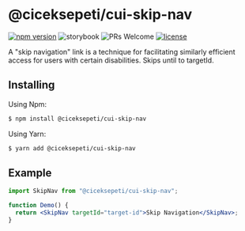 # @ciceksepeti/cui-skip-nav

[![npm version](https://img.shields.io/npm/v/@ciceksepeti/cui-skip-nav.svg?style=flat)](https://www.npmjs.com/package/@ciceksepeti/cui-skip-nav) ![storybook](https://shields.io/badge/storybook-white?logo=storybook&style=flat) ![PRs Welcome](https://img.shields.io/badge/PRs-welcome-brightgreen.svg) [![license](https://img.shields.io/badge/license-MIT-blue.svg)](https://github.com/ciceksepetitech/cactus-ui/blob/HEAD/LICENSE)

A "skip navigation" link is a technique for facilitating similarly efficient access for users with certain disabilities. Skips until to targetId.

## Installing
Using Npm:
```bash
$ npm install @ciceksepeti/cui-skip-nav
```
Using Yarn:
```bash
$ yarn add @ciceksepeti/cui-skip-nav
```

## Example

```jsx
import SkipNav from "@ciceksepeti/cui-skip-nav";

function Demo() {
  return <SkipNav targetId="target-id">Skip Navigation</SkipNav>;
}
```
